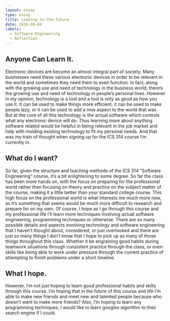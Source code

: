 ```yaml
---
layout: essay
type: essay
title: Looking-to-the-future
date: 2016-09-04
labels:
  - Software-Engineering
  - Reflection
---
```

## Anyone Can Learn It.
Electronic devices are become an almost integral part of society.  Many businesses need these various electronic devices in order to be relevant in the world and sometimes they need them to even function.  In fact, along with the growing use and need of technology in the business world, there’s the growing use and need of technology in people’s personal lives.  However in my opinion, technology is a tool and a tool is only as good as how you use it.  It can be used to make things more efficient, it can be used to make people lazy, or it can be used to add a new aspect to the world that was.  But at the core of all this technology is the actual software which controls what any electronic device will do.  Thus learning more about anything software related would be helpful in being relevant in the job market and help with molding existing technology to fit my personal needs.  And that was my train of thought when signing up for the ICS 314 course I’m currently in.
## What do I want?
So far, given the structure and teaching methods of the ICS 314 “Software Engineering” course, it’s a bit enlightening to some degree.  So far the class has been more hands on, with the focus on preparing for the professional world rather than focusing on theory and practice on the subject matter of the course, making it a little better than your standard college course.  This high focus on the professional world is what interests me much more now, as it’s something that seems would be much more difficult to research and prepare for on my own.  Of course, I hope as I go through this course and my professional life I’ll learn more techniques involving actual software engineering, programming techniques or otherwise.  There are so many possible details and aspects involving technology and software engineering that I haven’t thought about, considered, or just overlooked and there are just so many things I don’t know that I hope to pick up as many of those things throughout this class.  Whether it be engraining good habits during teamwork situations through consistent practice through the class, or even skills like being able to work under pressure through the current practice of attempting to finish problems under a short timeline.
## What I hope.
However, I’m not just hoping to learn good professional habits and skills through this course.  I’m hoping that in the future of this course and life I’m able to make new friends and meet new and talented people because who doesn’t want to make more friends?  Also, I’m hoping to learn any programming techniques, I would like to learn googles algorithm to their search engine if I could.

